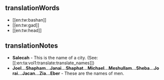 ## translationWords

* [[en:tw:bashan]]
* [[en:tw:gad]]
* [[en:tw:head]]

## translationNotes

* **Salecah** - This is the name of a city. (See: [[:en:ta:vol1:translate:translate_names]])
* **Joel...Shapham...Janai...Shaphat...Michael...Meshullam...Sheba...Jorai...Jacan...Zia...Eber** - These are the names of men.
